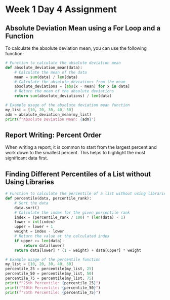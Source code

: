 # Week 1 Day 4 Assignment

## Absolute Deviation Mean using a For Loop and a Function

To calculate the absolute deviation mean, you can use the following function:

```python
# Function to calculate the absolute deviation mean
def absolute_deviation_mean(data):
    # Calculate the mean of the data
    mean = sum(data) / len(data)
    # Calculate the absolute deviations from the mean
    absolute_deviations = [abs(x - mean) for x in data]
    # Return the mean of the absolute deviations
    return sum(absolute_deviations) / len(data)

# Example usage of the absolute deviation mean function
my_list = [10, 20, 30, 40, 50]
adm = absolute_deviation_mean(my_list)
print(f"Absolute Deviation Mean: {adm}")
```

## Report Writing: Percent Order

When writing a report, it is common to start from the largest percent and work down to the smallest percent. This helps to highlight the most significant data first.

## Finding Different Percentiles of a List without Using Libraries

```python
# Function to calculate the percentile of a list without using libraries
def percentile(data, percentile_rank):
    # Sort the data
    data.sort()
    # Calculate the index for the given percentile rank
    index = (percentile_rank / 100) * (len(data) - 1)
    lower = int(index)
    upper = lower + 1
    weight = index - lower
    # Return the value at the calculated index
    if upper >= len(data):
        return data[lower]
    return data[lower] * (1 - weight) + data[upper] * weight

# Example usage of the percentile function
my_list = [10, 20, 30, 40, 50]
percentile_25 = percentile(my_list, 25)
percentile_50 = percentile(my_list, 50)
percentile_75 = percentile(my_list, 75)
print(f"25th Percentile: {percentile_25}")
print(f"50th Percentile: {percentile_50}")
print(f"75th Percentile: {percentile_75}")
```
